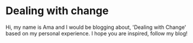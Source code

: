 # Dealing with change
Hi, my name is Ama and I would be blogging about, 'Dealing with Change' based on my personal experience.
I hope you are inspired, follow my blog!
